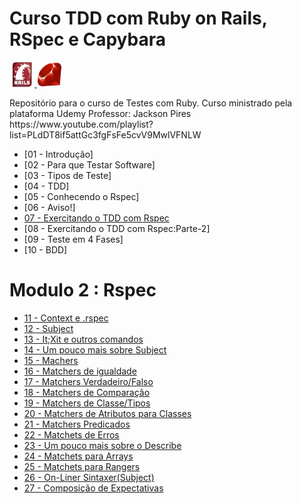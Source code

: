 # Curso TDD com Ruby on Rails, RSpec e Capybara

<p align="left">
<a href="https://rubyonrails.org" target="_blank" rel="noreferrer"> <img src="https://raw.githubusercontent.com/devicons/devicon/master/icons/rails/rails-original-wordmark.svg" alt="rails" width="40" height="40"/> </a>
<a href="https://www.ruby-lang.org/en/" target="_blank" rel="noreferrer"> <img src="https://raw.githubusercontent.com/devicons/devicon/master/icons/ruby/ruby-original.svg" alt="ruby" width="40" height="40"/> </a>
</p>

<p>Repositório para o curso de Testes com Ruby. Curso ministrado pela plataforma Udemy Professor: Jackson Pires </br>
  https://www.youtube.com/playlist?list=PLdDT8if5attGc3fgFsFe5cvV9MwlVFNLW</p>



 - [01 - Introdução]
 - [02 - Para que Testar Software]
 - [03 - Tipos de Teste]
 - [04 - TDD]
 - [05 - Conhecendo o Rspec]
 - [06 - Aviso!]
 - [07 - Exercitando o TDD com Rspec](https://github.com/users/Lavosierdq/projects/3/views/1?pane=issue&itemId=30721696)
 - [08 - Exercitando o TDD com Rspec:Parte-2]
 - [09 - Teste em 4 Fases]
 - [10 - BDD]
 # Modulo 2 : Rspec
 - [11 - Context e .rspec](https://github.com/users/Lavosierdq/projects/3/views/1?pane=issue&itemId=30721725)
 - [12 - Subject](https://github.com/users/Lavosierdq/projects/3/views/1?pane=issue&itemId=30721733)
 - [13 - It;Xit e outros comandos](https://github.com/users/Lavosierdq/projects/3/views/1?pane=issue&itemId=30721737)
 - [14 - Um pouco mais sobre Subject](https://github.com/users/Lavosierdq/projects/3/views/1?pane=issue&itemId=30721745)
 - [15 - Machers](https://github.com/users/Lavosierdq/projects/3/views/1?pane=issue&itemId=30721752)
 - [16 - Matchers de igualdade](https://github.com/users/Lavosierdq/projects/3/views/1?pane=issue&itemId=30721762)
 - [17 - Matchers Verdadeiro/Falso](https://github.com/users/Lavosierdq/projects/3/views/1?pane=issue&itemId=30721771)
 - [18 - Matchers de Comparação](https://github.com/users/Lavosierdq/projects/3/views/1?pane=issue&itemId=30721771)
 - [19 - Matchers de Classe/Tipos](https://github.com/users/Lavosierdq/projects/3/views/1?pane=issue&itemId=30721777)
 - [20 - Matchers de Atributos para Classes](https://github.com/users/Lavosierdq/projects/3/views/1?pane=issue&itemId=30721788)
 - [21 - Matchers Predicados](https://github.com/users/Lavosierdq/projects/3/views/1?pane=issue&itemId=30721797)
 - [22 - Matchets de Erros](https://github.com/users/Lavosierdq/projects/3/views/1?pane=issue&itemId=30721817)
 - [23 - Um pouco mais sobre o Describe](https://github.com/users/Lavosierdq/projects/3/views/1?pane=issue&itemId=30721826)
 - [24 - Matchets para Arrays](https://github.com/users/Lavosierdq/projects/3/views/1?pane=issue&itemId=30721838)
 - [25 - Matchets para Rangers](https://github.com/users/Lavosierdq/projects/3/views/1?pane=issue&itemId=30721847)
 - [26 - On-Liner Sintaxer(Subject)](https://github.com/users/Lavosierdq/projects/3/views/1?pane=issue&itemId=30721861)
 - [27 - Composição de Expectativas](https://github.com/users/Lavosierdq/projects/3/views/1?pane=issue&itemId=30721875)
